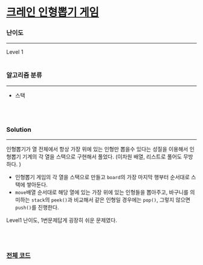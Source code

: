 # [크레인 인형뽑기 게임](https://programmers.co.kr/learn/courses/30/lessons/64061)

### 난이도

***
Level 1
<br><br>

### 알고리즘 분류

***

* 스택

<br><br>

### Solution

***

인형뽑기가 열 전체에서 항상 가장 위에 있는 인형만 뽑을수 있다는 성질을 이용해서 인형뽑기 기계의 각 열을 스택으로 구현해서 풀었다. (이차원 배열, 리스트로 풀어도 무방하다. )

* 인형뽑기 게임의 각 열을 스택으로 만들고 `board`의 가장 마지막 행부터 순서대로 스택에 쌓아둔다.
* `move`배열 순서대로 해당 열에 있는 가장 위에 있는 인형들을 뽑아주고, 바구니를 의미하는 `stack`의 `peek()`과 비교해서 같은 인형일 경우에는 `pop()`, 그렇지 않으면 `push()`를
  진행한다.

Level1 난이도, 1번문제답게 굉장히 쉬운 문제였다.

<br><br>

### [전체 코드](https://github.com/Jungmin-Seo0527/CodingTest/blob/main/src/kakao/internship2019/크레인_인형뽑기_게임.java)
